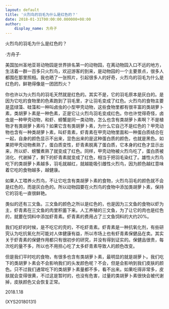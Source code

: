 ```yaml
---
layout: default
title: '火烈鸟的羽毛为什么是红色的？'
date: 2018-01-31T00:00:00.000000+08:00
author:
    display_name: 方舟子
---
```


火烈鸟的羽毛为什么是红色的？

·方舟子·

美国加州圣地亚哥动物园是世界排名第一的动物园，在离动物园入口不远的地方，生活着一群一百多只火烈鸟，欢迎游客的到来，是动物园的一个主要景点，很多人都围在那里照相。我也晒了一张照片，引起很多人的好奇，火烈鸟的羽毛为什么是红色的，鲜艳得像是一团团烈火？

你也许以为火烈鸟的羽毛天然就是红色的。其实不是，它的羽毛原本是灰白的。是因为它吃的食物里的色素跑到了羽毛里，才让羽毛变成了红色。火烈鸟的食物主要是蓝绿藻、硅藻和一种叫卤虫的小型甲壳动物，这些食物里都有很丰富的类胡萝卜素，类胡萝卜素是一种色素，正是它让火烈鸟羽毛变成红色。你也许觉得奇怪，卤虫是一种甲壳动物，和虾、螃蟹是同一类动物，怎么也含有类胡萝卜素啊？不是植物才有类胡萝卜素吗？如果它含有类胡萝卜素，为什么它自己不是红色的？甲壳动物也含有一种类胡萝卜素，叫虾青素，虾青素在甲壳动物里面和一种蛋白质结合在一起，自身的颜色显示不出来，显色出来的是这种蛋白质的颜色，也就是黑色。如果把甲壳动物煮熟了，蛋白质变性，虾青素脱离了蛋白质，它本身的红色才显示出来，所以虾、螃蟹煮熟了就变成了红色。同样，甲壳动物被火烈鸟吃了，蛋白质被消化、代谢掉了，剩下的虾青素就变成了红色，相当于把羽毛染红了。雄性火烈鸟吃下的类胡萝卜素越多，羽毛就越红，就越能吸引雌性火烈鸟，因为颜色越红意味着它吃的食物越多，越健康。

如果人工喂养火烈鸟，不让它吃含有类胡萝卜素的食物，火烈鸟羽毛的颜色就不会是红色的，而是灰白色的。所以动物园要在火烈鸟的食物中添加类胡萝卜素，保持它的羽毛一直很鲜艳。

类似的还有三文鱼。三文鱼的颜色之所以是红色的，也是因为三文鱼的食物以虾为主，虾青素在三文鱼的肉里积蓄下来。人工养殖的三文鱼，为了让它的肉也是红色的，就要在饲料中添加虾青素。虾青素的费用占了三文鱼饲料的大约20%。

我们吃虾的时候，是不吃它的壳的，不吃虾青素。虾青素是一种抗氧化剂，有些研究认为吃抗氧化剂可能对人体健康有益，所以市场上也有虾青素保健品在卖。其实关于虾青素的保健作用都只有很初步的研究，并没有得到证实的。保健品很贵，每次吃的量不多，所以也不用担心吃了太多虾青素导致人的颜色改变。

但是我们平时吃的食物，有很多也含有类胡萝卜素，最明显的就是胡萝卜。我们吃下的类胡萝卜素会不会影响我们的头发颜色呢？不会，但是会影响到我们皮肤的颜色。只不过我们通常吃下的类胡萝卜素量都不多，看不出来。如果吃得非常多，皮肤就会变得很黄，不过这是暂时的，也没有危害，过量的类胡萝卜素很快会被代谢掉，皮肤颜色又会恢复正常。

2018.1.18

(XYS20180131)


